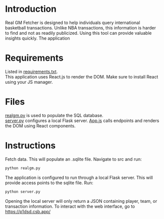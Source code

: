 # Introduction
Real GM Fetcher is designed to help individuals query international basketball transactions. Unlike NBA transactions, this information is harder to find and not as readily publicized. Using this tool can provide valuable insights quickly. The application

# Requirements
Listed in [requirements.txt](requirements.txt).  
This application uses React.js to render the DOM. Make sure to install React using your JS manager.

# Files
[realgm.py](src/realgm.py) is used to populate the SQL database.  
[server.py](src/server.py) configures a local Flask server. 
[App.js](src/App.js) calls endpoints and renders the DOM using React components.

# Instructions  
Fetch data. This will populate an .sqlite file. Navigate to src and run:  
```python
python realgm.py
```
The application is configured to run through a local Flask server. This will provide access points to the sqlite file. Run: 
```python
python server.py
```
Opening the local server will only return a JSON containing player, team, or transaction information. To interact with the web interface, go to https://p1dsd.csb.app/
